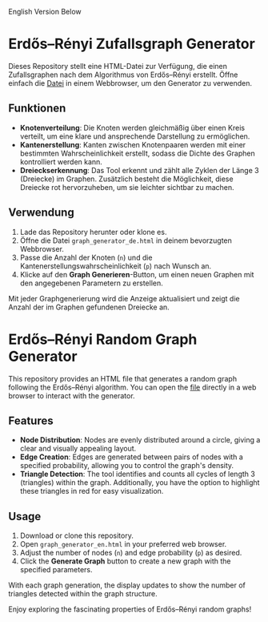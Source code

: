 English Version Below
# Erdős–Rényi Zufallsgraph Generator

Dieses Repository stellt eine HTML-Datei zur Verfügung, die einen Zufallsgraphen nach dem Algorithmus von Erdős–Rényi erstellt. Öffne einfach die [Datei](graph_generator_de.html) in einem Webbrowser, um den Generator zu verwenden.

## Funktionen

- **Knotenverteilung**: Die Knoten werden gleichmäßig über einen Kreis verteilt, um eine klare und ansprechende Darstellung zu ermöglichen.
- **Kantenerstellung**: Kanten zwischen Knotenpaaren werden mit einer bestimmten Wahrscheinlichkeit erstellt, sodass die Dichte des Graphen kontrolliert werden kann.
- **Dreieckserkennung**: Das Tool erkennt und zählt alle Zyklen der Länge 3 (Dreiecke) im Graphen. Zusätzlich besteht die Möglichkeit, diese Dreiecke rot hervorzuheben, um sie leichter sichtbar zu machen.

## Verwendung

1. Lade das Repository herunter oder klone es.
2. Öffne die Datei `graph_generator_de.html` in deinem bevorzugten Webbrowser.
3. Passe die Anzahl der Knoten (`n`) und die Kantenerstellungswahrscheinlichkeit (`p`) nach Wunsch an.
4. Klicke auf den **Graph Generieren**-Button, um einen neuen Graphen mit den angegebenen Parametern zu erstellen.

Mit jeder Graphgenerierung wird die Anzeige aktualisiert und zeigt die Anzahl der im Graphen gefundenen Dreiecke an.


# Erdős–Rényi Random Graph Generator 

This repository provides an HTML file that generates a random graph following the Erdős–Rényi algorithm. You can open the [file](graph_generator_de.html) directly in a web browser to interact with the generator.

## Features

- **Node Distribution**: Nodes are evenly distributed around a circle, giving a clear and visually appealing layout.
- **Edge Creation**: Edges are generated between pairs of nodes with a specified probability, allowing you to control the graph's density.
- **Triangle Detection**: The tool identifies and counts all cycles of length 3 (triangles) within the graph. Additionally, you have the option to highlight these triangles in red for easy visualization.

## Usage

1. Download or clone this repository.
2. Open `graph_generator_en.html` in your preferred web browser.
3. Adjust the number of nodes (`n`) and edge probability (`p`) as desired.
4. Click the **Generate Graph** button to create a new graph with the specified parameters.

With each graph generation, the display updates to show the number of triangles detected within the graph structure.

Enjoy exploring the fascinating properties of Erdős–Rényi random graphs!

